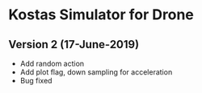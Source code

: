 # Kostas Simulator for Drone
## Version 2 (17-June-2019)
- Add random action
- Add plot flag, down sampling for acceleration
- Bug fixed